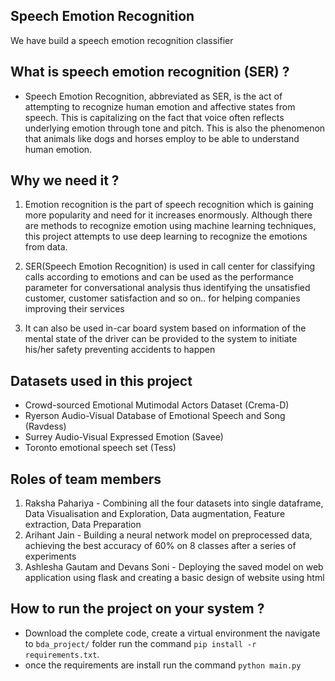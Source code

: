 
## Speech Emotion Recognition
We have build a speech emotion recognition classifier

## What is speech emotion recognition (SER) ?

* Speech Emotion Recognition, abbreviated as SER, is the act of attempting to recognize human emotion and affective states from speech. This is capitalizing on the fact that voice often reflects underlying emotion through tone and pitch. This is also the phenomenon that animals like dogs and horses employ to be able to understand human emotion.

## Why we need it ?

1. Emotion recognition is the part of speech recognition which is gaining more popularity and need for it increases enormously. Although there are methods to recognize emotion using machine learning techniques, this project attempts to use deep learning to recognize the emotions from data.

2. SER(Speech Emotion Recognition) is used in call center for classifying calls according to emotions and can be used as the performance parameter for conversational analysis thus identifying the unsatisfied customer, customer satisfaction and so on.. for helping companies improving their services

3. It can also be used in-car board system based on information of the mental state of the driver can be provided to the system to initiate his/her safety preventing accidents to happen

## Datasets used in this project

* Crowd-sourced Emotional Mutimodal Actors Dataset (Crema-D)
* Ryerson Audio-Visual Database of Emotional Speech and Song (Ravdess)
* Surrey Audio-Visual Expressed Emotion (Savee)
* Toronto emotional speech set (Tess)

## Roles of team members

1. Raksha Pahariya - Combining all the four datasets into single dataframe, Data Visualisation and Exploration, Data augmentation, Feature extraction, Data Preparation
2. Arihant Jain - Building a neural network model on preprocessed data, achieving the best accuracy of 60% on 8 classes after a series of experiments
3. Ashlesha Gautam and Devans Soni - Deploying the saved model on web application using flask and creating a basic design of website using html

## How to run the project on your system ?

* Download the complete code, create a virtual environment the navigate to `bda_project/` folder run the command `pip install -r requirements.txt`.
* once the requirements are install run the command `python main.py`
